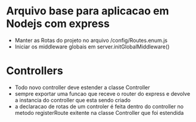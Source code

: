 # Arquivo base para aplicacao em Nodejs com express

- Manter as Rotas do projeto no arquivo /config/Routes.enum.js
- Iniciar os middleware globais em server.initGlobalMiddleware()

# Controllers

- Todo novo controller deve estender a classe Controller
- sempre exportar uma funcao que receve o router do express e devolve a instancia do controller que esta sendo criado
- a declaracao de rotas de um controler é feita dentro do controller no metodo registerRoute exitente na classe Controller que foi estendida
